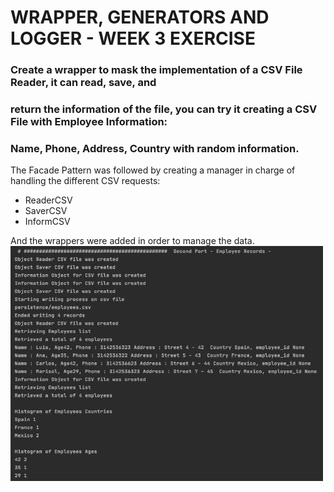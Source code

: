 # WRAPPER, GENERATORS AND LOGGER - WEEK 3 EXERCISE

### Create a wrapper to mask the implementation of a CSV File Reader, it can read, save, and
### return the information of the file, you can try it creating a CSV File with Employee Information:
### Name, Phone, Address, Country with random information.

The Facade Pattern was followed by creating a manager in charge of handling the different CSV requests:
  - ReaderCSV
  - SaverCSV
  - InformCSV

And the wrappers were added in order to manage the data. 
<img src="../images/persistance.png" width="500"/>

 
